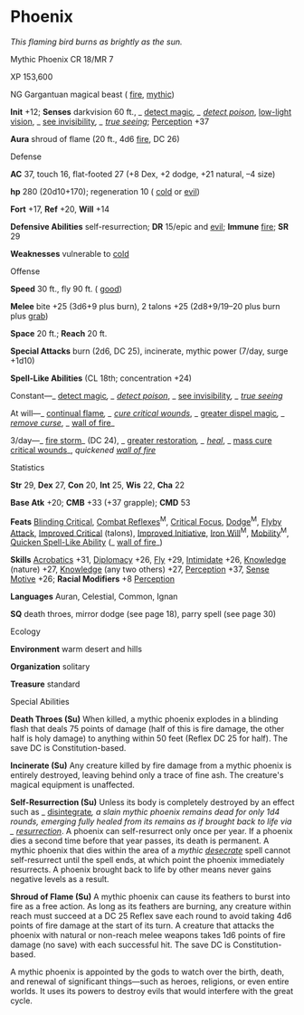 # Phoenix

_This flaming bird burns as brightly as the sun._

Mythic Phoenix CR 18/MR 7

XP 153,600

NG Gargantuan magical beast ( [fire](/pathfinderRPG/prd/monsters/creatureTypes.html#_fire-subtype), [mythic](/pathfinderRPG/prd/mythicAdventures/mythicMonsters.html#_mythic-subtype))

**Init** +12; **Senses** darkvision 60 ft., _ [detect magic](/pathfinderRPG/prd/spells/detectMagic.html#_detect-magic)_, _ [detect poison](/pathfinderRPG/prd/spells/detectPoison.html#_detect-poison)_, [low-light vision](/pathfinderRPG/prd/monsters/universalMonsterRules.html#_low-light-vision), _ [see invisibility](/pathfinderRPG/prd/spells/seeInvisibility.html#_see-invisibility)_, _ [true seeing](/pathfinderRPG/prd/spells/trueSeeing.html#_true-seeing)_; [Perception](/pathfinderRPG/prd/skills/perception.html#_perception) +37

**Aura** shroud of flame (20 ft., 4d6 [fire](/pathfinderRPG/prd/monsters/creatureTypes.html#_fire-subtype), DC 26)

Defense

**AC** 37, touch 16, flat-footed 27 (+8 Dex, +2 dodge, +21 natural, –4 size)

**hp** 280 (20d10+170); regeneration 10 ( [cold](/pathfinderRPG/prd/monsters/creatureTypes.html#_cold-subtype) or [evil](/pathfinderRPG/prd/monsters/creatureTypes.html#_evil-subtype))

**Fort** +17, **Ref** +20, **Will** +14

**Defensive Abilities** self-resurrection; **DR** 15/epic and [evil](/pathfinderRPG/prd/monsters/creatureTypes.html#_evil-subtype); **Immune** [fire](/pathfinderRPG/prd/monsters/creatureTypes.html#_fire-subtype); **SR** 29

**Weaknesses** vulnerable to [cold](/pathfinderRPG/prd/monsters/creatureTypes.html#_cold-subtype)

Offense

**Speed** 30 ft., fly 90 ft. ( [good](/pathfinderRPG/prd/monsters/creatureTypes.html#_good-subtype))

**Melee** bite +25 (3d6+9 plus burn), 2 talons +25 (2d8+9/19–20 plus burn plus [grab](/pathfinderRPG/prd/monsters/universalMonsterRules.html#_grab))

**Space** 20 ft.; **Reach** 20 ft.

**Special Attacks** burn (2d6, DC 25), incinerate, mythic power (7/day, surge +1d10)

**Spell-Like Abilities** (CL 18th; concentration +24)

Constant—_ [detect magic](/pathfinderRPG/prd/spells/detectMagic.html#_detect-magic)_, _ [detect poison](/pathfinderRPG/prd/spells/detectPoison.html#_detect-poison)_, _ [see invisibility](/pathfinderRPG/prd/spells/seeInvisibility.html#_see-invisibility)_, _ [true seeing](/pathfinderRPG/prd/spells/trueSeeing.html#_true-seeing)_

At will—_ [continual flame](/pathfinderRPG/prd/spells/continualFlame.html#_continual-flame)_, _ [cure critical wounds](/pathfinderRPG/prd/spells/cureCriticalWounds.html#_cure-critical-wounds)_, _ [greater dispel magic](/pathfinderRPG/prd/spells/dispelMagic.html#_dispel-magic-greater)_, _ [remove curse](/pathfinderRPG/prd/spells/removeCurse.html#_remove-curse)_, _ [wall of fire](/pathfinderRPG/prd/spells/wallOfFire.html#_wall-of-fire)_

3/day—_ [fire storm](/pathfinderRPG/prd/spells/fireStorm.html#_fire-storm)_ (DC 24), _ [greater restoration](/pathfinderRPG/prd/spells/restoration.html#_restoration-greater)_, _ [heal](/pathfinderRPG/prd/spells/heal.html#_heal)_, _ [mass cure critical wounds](/pathfinderRPG/prd/spells/cureCriticalWounds.html#_cure-critical-wounds-mass)_, _quickened [wall of fire](/pathfinderRPG/prd/spells/wallOfFire.html#_wall-of-fire)_

Statistics

**Str** 29, **Dex** 27, **Con** 20, **Int** 25, **Wis** 22, **Cha** 22

**Base Atk** +20; **CMB** +33 (+37 grapple); **CMD** 53

**Feats** [Blinding Critical](/pathfinderRPG/prd/feats.html#_blinding-critical), [Combat Reflexes](/pathfinderRPG/prd/mythicAdventures/mythicFeats.html#_combat-reflexes-mythic)<sup>M</sup>, [Critical Focus](/pathfinderRPG/prd/feats.html#_critical-focus), [Dodge](/pathfinderRPG/prd/mythicAdventures/mythicFeats.html#_dodge-mythic)<sup>M</sup>, [Flyby Attack](/pathfinderRPG/prd/monsters/monsterFeats.html#_flyby-attack), [Improved Critical](/pathfinderRPG/prd/feats.html#_improved-critical) (talons), [Improved Initiative](/pathfinderRPG/prd/feats.html#_improved-initiative), [Iron Will](/pathfinderRPG/prd/mythicAdventures/mythicFeats.html#_iron-will-mythic)<sup>M</sup>, [Mobility](/pathfinderRPG/prd/feats.html#_mobility)<sup>M</sup>, [Quicken Spell-Like Ability](/pathfinderRPG/prd/monsters/monsterFeats.html#_quicken-spell-like-ability) (_ [wall of fire](/pathfinderRPG/prd/spells/wallOfFire.html#_wall-of-fire)_)

**Skills** [Acrobatics](/pathfinderRPG/prd/skills/acrobatics.html#_acrobatics) +31, [Diplomacy](/pathfinderRPG/prd/skills/diplomacy.html#_diplomacy) +26, [Fly](/pathfinderRPG/prd/skills/fly.html#_fly) +29, [Intimidate](/pathfinderRPG/prd/skills/intimidate.html#_intimidate) +26, [Knowledge](/pathfinderRPG/prd/skills/knowledge.html#_knowledge) (nature) +27, [Knowledge](/pathfinderRPG/prd/skills/knowledge.html#_knowledge) (any two others) +27, [Perception](/pathfinderRPG/prd/skills/perception.html#_perception) +37, [Sense Motive](/pathfinderRPG/prd/skills/senseMotive.html#_sense-motive) +26; **Racial Modifiers** +8 [Perception](/pathfinderRPG/prd/skills/perception.html#_perception)

**Languages** Auran, Celestial, Common, Ignan

**SQ** death throes, mirror dodge (see page 18), parry spell (see page 30)

Ecology

**Environment** warm desert and hills

**Organization** solitary

**Treasure** standard

Special Abilities

**Death Throes (Su)** When killed, a mythic phoenix explodes in a blinding flash that deals 75 points of damage (half of this is fire damage, the other half is holy damage) to anything within 50 feet (Reflex DC 25 for half). The save DC is Constitution-based.

**Incinerate (Su)** Any creature killed by fire damage from a mythic phoenix is entirely destroyed, leaving behind only a trace of fine ash. The creature's magical equipment is unaffected.

**Self-Resurrection (Su)** Unless its body is completely destroyed by an effect such as _ [disintegrate](/pathfinderRPG/prd/spells/disintegrate.html#_disintegrate)_, a slain mythic phoenix remains dead for only 1d4 rounds, emerging fully healed from its remains as if brought back to life via _ [resurrection](/pathfinderRPG/prd/spells/resurrection.html#_resurrection)_. A phoenix can self-resurrect only once per year. If a phoenix dies a second time before that year passes, its death is permanent. A mythic phoenix that dies within the area of a _mythic [desecrate](/pathfinderRPG/prd/spells/desecrate.html#_desecrate)_ spell cannot self-resurrect until the spell ends, at which point the phoenix immediately resurrects. A phoenix brought back to life by other means never gains negative levels as a result.

**Shroud of Flame (Su)** A mythic phoenix can cause its feathers to burst into fire as a free action. As long as its feathers are burning, any creature within reach must succeed at a DC 25 Reflex save each round to avoid taking 4d6 points of fire damage at the start of its turn. A creature that attacks the phoenix with natural or non-reach melee weapons takes 1d6 points of fire damage (no save) with each successful hit. The save DC is Constitution-based.

A mythic phoenix is appointed by the gods to watch over the birth, death, and renewal of significant things—such as heroes, religions, or even entire worlds. It uses its powers to destroy evils that would interfere with the great cycle.

